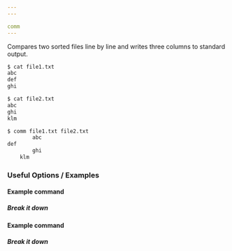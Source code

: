 ```yaml
---
---

comm
---
```

Compares two sorted files line by line and writes three columns to standard output.
<!-- one line explanation would go here -->

<!-- minimal example -->
~~~ bash
$ cat file1.txt
abc
def
ghi

$ cat file2.txt
abc
ghi
klm

$ comm file1.txt file2.txt
		abc
def
		ghi
	klm
~~~

<!--more-->

### Useful Options / Examples

#### Example command

##### Break it down

#### Example command

##### Break it down

